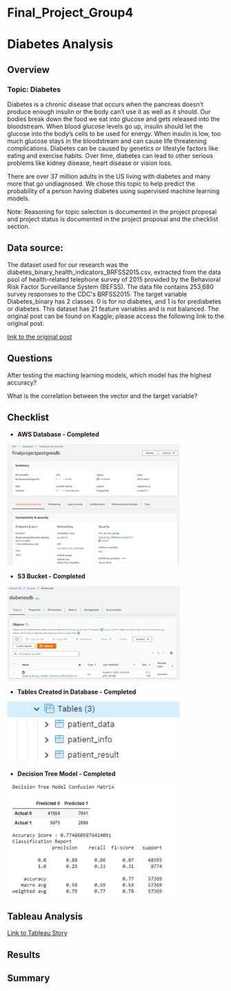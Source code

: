 # Final_Project_Group4

# Diabetes Analysis

## Overview
### Topic: Diabetes  
Diabetes is a chronic disease that occurs when the pancreas doesn’t produce enough insulin or the body can’t use it as well as it should. Our bodies break down the food we eat into glucose and gets released into the bloodstream. When blood glucose levels go up, insulin should let the glucose into the body’s cells to be used for energy. When insulin is low, too much glucose stays in the bloodstream and can cause life threatening complications. Diabetes can be caused by genetics or lifestyle factors like eating and exercise habits. Over time, diabetes can lead to other serious problems like kidney disease, heart disease or vision loss.  

There are over 37 million adults in the US living with diabetes and many more that go undiagnosed. We chose this topic to help predict the probability of a person having diabetes using supervised machine learning models.

Note: Reasoning for topic selection is documented in the project proposal and project status is documented in the project proposal and the checklist section. 

## Data source: 

The dataset used for our research was the diabetes_binary_health_indicators_BRFSS2015.csv, extracted from the data pool of health-related telephone survey of 2015 provided by the Behavioral Risk Factor Surveillance System (BEFSS). The data file contains 253,680 survey responses to the CDC's BRFSS2015. The target variable Diabetes_binary has 2 classes. 0 is for no diabetes, and 1 is for prediabetes or diabetes. This dataset has 21 feature variables and is not balanced. The original post can be found on Kaggle; please access the following link to the original post.

[link to the original post](https://www.kaggle.com/datasets/alexteboul/diabetes-health-indicators-dataset)

## Questions 
After testing the maching learning models, which model has the highest accuracy? 

What is the correlation between the vector and the target variable? 

## Checklist

   * __AWS Database - Completed__
   <img src="Images/Database.PNG" width=400> 

   * __S3 Bucket - Completed__
   <img src="Images/S3_bucket.PNG" width=400> 

   * __Tables Created in Database - Completed__
   <img src="Images/Tables.PNG" width=400> 

   * __Decision Tree Model - Completed__
   <img src="Images/Decision Tree Model.PNG" width=400>    

## Tableau Analysis

[Link to Tableau Story](https://public.tableau.com/shared/G38YT5WDT?:display_count=n&:origin=viz_share_link) 

## Results 

## Summary 
